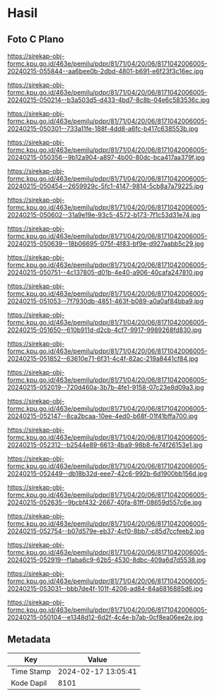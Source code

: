 # Hasil

## Foto C Plano

https://sirekap-obj-formc.kpu.go.id/463e/pemilu/pdpr/81/71/04/20/06/8171042006005-20240215-055844--aa6bee0b-2dbd-4801-b691-e6f23f3c16ec.jpg

https://sirekap-obj-formc.kpu.go.id/463e/pemilu/pdpr/81/71/04/20/06/8171042006005-20240215-050214--b3a503d5-d433-4bd7-8c8b-04e6c583536c.jpg

https://sirekap-obj-formc.kpu.go.id/463e/pemilu/pdpr/81/71/04/20/06/8171042006005-20240215-050301--733a11fe-188f-4dd8-a6fc-b417c638553b.jpg

https://sirekap-obj-formc.kpu.go.id/463e/pemilu/pdpr/81/71/04/20/06/8171042006005-20240215-050356--9b12a904-a897-4b00-80dc-bca417aa379f.jpg

https://sirekap-obj-formc.kpu.go.id/463e/pemilu/pdpr/81/71/04/20/06/8171042006005-20240215-050454--2659929c-5fc1-4147-9814-5cb8a7a79225.jpg

https://sirekap-obj-formc.kpu.go.id/463e/pemilu/pdpr/81/71/04/20/06/8171042006005-20240215-050602--31a9e19e-93c5-4572-b173-7f1c53d31e74.jpg

https://sirekap-obj-formc.kpu.go.id/463e/pemilu/pdpr/81/71/04/20/06/8171042006005-20240215-050639--18b06695-075f-4f83-bf9e-d927aabb5c29.jpg

https://sirekap-obj-formc.kpu.go.id/463e/pemilu/pdpr/81/71/04/20/06/8171042006005-20240215-050751--4c137805-d01b-4e40-a906-40cafa247810.jpg

https://sirekap-obj-formc.kpu.go.id/463e/pemilu/pdpr/81/71/04/20/06/8171042006005-20240215-051053--7f7930db-4851-463f-b089-a0a0af84bba9.jpg

https://sirekap-obj-formc.kpu.go.id/463e/pemilu/pdpr/81/71/04/20/06/8171042006005-20240215-051650--610b911d-d2cb-4cf7-9917-9989268fd830.jpg

https://sirekap-obj-formc.kpu.go.id/463e/pemilu/pdpr/81/71/04/20/06/8171042006005-20240215-051852--63610e71-6f31-4c4f-82ac-219a8441cf84.jpg

https://sirekap-obj-formc.kpu.go.id/463e/pemilu/pdpr/81/71/04/20/06/8171042006005-20240215-052019--720d460a-3b7b-4fe1-9158-07c23e8d09a3.jpg

https://sirekap-obj-formc.kpu.go.id/463e/pemilu/pdpr/81/71/04/20/06/8171042006005-20240215-052147--8ca2bcaa-10ee-4ed0-b68f-01f41bffa700.jpg

https://sirekap-obj-formc.kpu.go.id/463e/pemilu/pdpr/81/71/04/20/06/8171042006005-20240215-052312--b2544e89-6613-4ba9-98b8-fe74f26153e1.jpg

https://sirekap-obj-formc.kpu.go.id/463e/pemilu/pdpr/81/71/04/20/06/8171042006005-20240215-052449--db18b32d-eee7-42c6-992b-6d1900bb156d.jpg

https://sirekap-obj-formc.kpu.go.id/463e/pemilu/pdpr/81/71/04/20/06/8171042006005-20240215-052635--9bcbf432-2667-40fa-81ff-08659d557c6e.jpg

https://sirekap-obj-formc.kpu.go.id/463e/pemilu/pdpr/81/71/04/20/06/8171042006005-20240215-052754--b07d579e-eb37-4cf0-8bb7-c85d7ccfeeb2.jpg

https://sirekap-obj-formc.kpu.go.id/463e/pemilu/pdpr/81/71/04/20/06/8171042006005-20240215-052919--f1aba6c9-62b5-4530-8dbc-409a6d7d5538.jpg

https://sirekap-obj-formc.kpu.go.id/463e/pemilu/pdpr/81/71/04/20/06/8171042006005-20240215-053031--bbb7de4f-101f-4206-ad84-84a6816885d6.jpg

https://sirekap-obj-formc.kpu.go.id/463e/pemilu/pdpr/81/71/04/20/06/8171042006005-20240215-050104--e1348d12-6d2f-4c4e-b7ab-0cf8ea06ee2e.jpg


## Metadata

| Key        | Value               |
| ---------- | ------------------- |
| Time Stamp | 2024-02-17 13:05:41 |
| Kode Dapil | 8101                |



